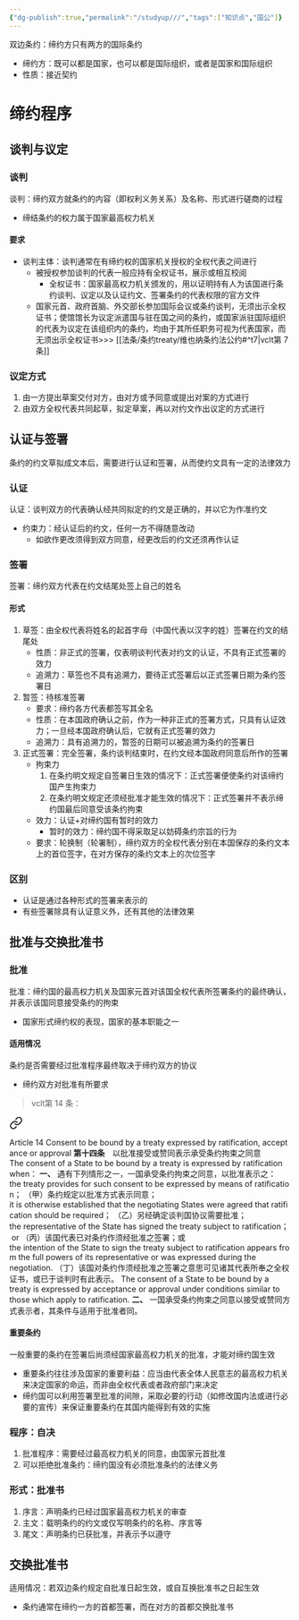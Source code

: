```yaml
---
{"dg-publish":true,"permalink":"/studyup///","tags":["知识点","国公"]}
---
```


双边条约：缔约方只有两方的国际条约
- 缔约方：既可以都是国家，也可以都是国际组织，或者是国家和国际组织
- 性质：接近契约
# 缔约程序
## 谈判与议定
### 谈判
谈判：缔约双方就条约的内容（即权利义务关系）及名称、形式进行磋商的过程
- 缔结条约的权力属于国家最高权力机关
#### 要求
- 谈判主体：谈判通常在有缔约权的国家机关授权的全权代表之间进行
	- 被授权参加谈判的代表一般应持有全权证书，展示或相互校阅
		- 全权证书：国家最高权力机关颁发的，用以证明持有人为该国进行条约谈判、议定以及认证约文、签署条约的代表权限的官方文件
	- 国家元首、政府首脑、外交部长参加国际会议或条约谈判，无须出示全权证书；使馆馆长为议定派遣国与驻在国之间的条约，或国家派驻国际组织的代表为议定在该组织内的条约，均由于其所任职务可视为代表国家，而无须出示全权证书>>> [[法条/条约treaty/维也纳条约法公约#^t7\|vclt第 7 条]]
### 议定方式
1. 由一方提出草案交付对方，由对方或予同意或提出对案的方式进行
2. 由双方全权代表共同起草，拟定草案，再以对约文作出议定的方式进行
## 认证与签署
条约的约文草拟成文本后，需要进行认证和签署，从而使约文具有一定的法律效力
### 认证
认证：谈判双方的代表确认经共同拟定的约文是正确的，并以它为作准约文
- 约束力：经认证后的约文，任何一方不得随意改动
	- 如欲作更改须得到双方同意，经更改后的约文还须再作认证
### 签署
签署：缔约双方代表在约文结尾处签上自己的姓名
#### 形式
1. 草签：由全权代表将姓名的起首字母（中国代表以汉字的姓）签署在约文的结尾处
	- 性质：非正式的签署，仅表明谈判代表对约文的认证，不具有正式签署的效力
	- 追溯力：草签也不具有追溯力，要待正式签署后以正式签署日期为条约签署日
2. 暂签：待核准签署
	- 要求：缔约各方代表都签写其全名
	- 性质：在本国政府确认之前，作为一种非正式的签署方式，只具有认证效力；一旦经本国政府确认后，它就有正式签署的效力
	- 追溯力：具有追溯力的，暂签的日期可以被追溯为条约的签署日
3. 正式签署：完全签署，条约谈判结束时，在约文经本国政府同意后所作的签署
	- 拘束力
		1. 在条约明文规定自签署日生效的情况下：正式签署便使条约对该缔约国产生拘束力
		2. 在条约明文规定还须经批准才能生效的情况下：正式签署并不表示缔约国最后同意受该条约拘束
	- 效力：认证+对缔约国有暂时的效力
		- 暂时的效力：缔约国不得采取足以妨碍条约宗旨的行为
	- 要求：轮换制（轮署制），缔约双方的全权代表分别在本国保存的条约文本上的首位签字，在对方保存的条约文本上的次位签字
### 区别
- 认证是通过各种形式的签署来表示的
- 有些签署除具有认证意义外，还有其他的法律效果
## 批准与交换批准书
### 批准
批准：缔约国的最高权力机关及国家元首对该国全权代表所签署条约的最终确认，并表示该国同意接受条约的拘束
- 国家形式缔约权的表现，国家的基本职能之一
#### 适用情况
条约是否需要经过批准程序最终取决于缔约双方的协议
- 缔约双方对批准有所要求
>vclt第 14 条：
<div class="transclusion internal-embed is-loaded"><a class="markdown-embed-link" href="//treaty//#t14" aria-label="Open link"><svg xmlns="http://www.w3.org/2000/svg" width="24" height="24" viewBox="0 0 24 24" fill="none" stroke="currentColor" stroke-width="2" stroke-linecap="round" stroke-linejoin="round" class="svg-icon lucide-link"><path d="M10 13a5 5 0 0 0 7.54.54l3-3a5 5 0 0 0-7.07-7.07l-1.72 1.71"></path><path d="M14 11a5 5 0 0 0-7.54-.54l-3 3a5 5 0 0 0 7.07 7.07l1.71-1.71"></path></svg></a><div class="markdown-embed">



Article 14 Consent to be bound by a treaty expressed by ratification, acceptance or approval
**第十四条**　以批准接受或赞同表示承受条约拘束之同意
The consent of a State to be bound by a treaty is expressed by ratification when：
**一、** 遇有下列情形之一，一国承受条约拘束之同意，以批准表示之：
the treaty provides for such consent to be expressed by means of ratification；
（甲）条约规定以批准方式表示同意；
it is otherwise established that the negotiating States were agreed that ratification should be required；
（乙）另经确定谈判国协议需要批准；
the representative of the State has signed the treaty subject to ratification； or
（丙）该国代表已对条约作须经批准之签署；或
the intention of the State to sign the treaty subject to ratification appears from the full powers of its representative or was expressed during the negotiation.
（丁）该国对条约作须经批准之签署之意思可见诸其代表所奉之全权证书，或已于谈判时有此表示。
The consent of a State to be bound by a treaty is expressed by acceptance or approval under conditions similar to those which apply to ratification.
**二、** 一国承受条约拘束之同意以接受或赞同方式表示者，其条件与适用于批准者同。 

</div></div>

#### 重要条约
一般重要的条约在签署后尚须经国家最高权力机关的批准，才能对缔约国生效
- 重要条约往往涉及国家的重要利益：应当由代表全体人民意志的最高权力机关来决定国家的命运，而非由全权代表或者政府部门来决定
- 缔约国可以利用签署至批准的间隙，采取必要的行动（如修改国内法或进行必要的宣传）来保证重要条约在其国内能得到有效的实施
### 程序：自决
1. 批准程序：需要经过最高权力机关的同意，由国家元首批准
2. 可以拒绝批准条约：缔约国没有必须批准条约的法律义务
### 形式：批准书
1. 序言：声明条约已经过国家最高权力机关的审查
2. 主文：载明条约的约文或仅写明条约的名称、序言等
3. 尾文：声明条约已获批准，并表示予以遵守
## 交换批准书
适用情况：若双边条约规定自批准日起生效，或自互换批准书之日起生效
- 条约通常在缔约一方的首都签署，而在对方的首都交换批准书